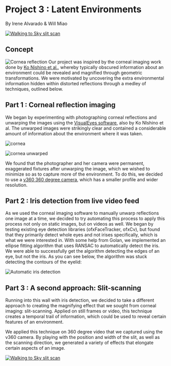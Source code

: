 # Project 3 : Latent Environments
By Irene Alvarado & Will Miao

[![Walking to Sky slit scan](http://i.imgur.com/FyTC4g5.png)](https://vimeo.com/146692898 "Numbers")


## Concept
![Cornea reflection](http://i.imgur.com/tnEi0Rb.png?1)
Our project was inspired by the corneal imaging work done by [Ko Nishino et al.](http://www1.cs.columbia.edu/CAVE/publications/pdfs/Nishino_IJCV06.pdf), whereby typically obscured information about an environment could be revealed and magnified through geometric transformations. We were motivated by uncovering the extra environmental information hidden within distorted reflections through a medley of techniques, outlined below.


## Part 1 : Corneal reflection imaging
We began by experimenting with photographing corneal reflections and unwarping the images using the [VisualEyes software](http://www1.cs.columbia.edu/CAVE/software/visualeyes/), also by Ko NIshino et al. The unwarped images were strikingly clear and contained a considerable amount of information about the environment where it was taken.

![cornea](https://www.dropbox.com/s/fsjsw6o8m70ypzy/Screen%20Shot%202015-11-23%20at%205.53.19%20PM.png?dl=0)

![cornea unwarped](http://i.imgur.com/aGJV6zX.png)

We found that the photographer and her camera were permanent, exaggerated fixtures after unwarping the image, which we wished to minimize so as to capture more of the environment. To do this, we decided to use a [v360 360 degree camera](http://www.vsnmobil.com/products/v360), which has a smaller profile and wider resolution.


## Part 2 : Iris detection from live video feed
As we used the corneal imaging software to manually unwarp reflections one image at a time, we decided to try automating this process to apply this process not only on static images, but on videos as well. We began by testing existing eye detection libraries (ofxFaceTracker, ofxCv), but found that they primarily detect whole eyes and not irises specifically, which is what we were interested in. With some help from Golan, we implemented an ellipse fitting algorithm that uses RANSAC to automatically detect the iris. We were able to successfully get the algorithm detecting the edges of an eye, but not the iris. As you can see below, the algorithm was stuck detecting the contours of the eyelid:

![Automatic iris detection](http://cdn.makeagif.com/media/11-23-2015/TiAavq.gif)


## Part 3 : A second approach: Slit-scanning
Running into this wall with iris detection, we decided to take a different approach to creating the magnifying effect that we sought from corneal imaging: slit-scanning. Applied on still frames or video, this technique creates a temporal trail of information, which could be used to reveal certain features of an environment.  

We applied this technique on 360 degree video that we captured using the v360 camera. By playing with the position and width of the slit, as well as the scanning direction, we generated a variety of effects that elongate certain aspects of an image. 

[![Walking to Sky slit scan](http://i.imgur.com/WtSY7iX.jpg)](https://vimeo.com/146692819 "Walking to the sky")